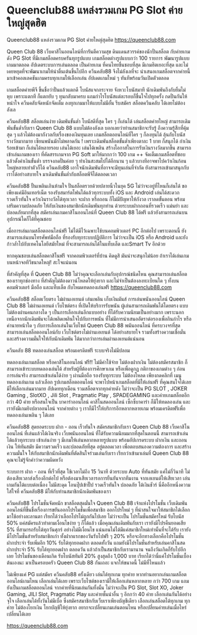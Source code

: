 # Queenclub88 แหล่งรวมเกม PG Slot ค่ายใหญ่สุดฮิต

Queenclub88 แหล่งรวมเกม PG Slot ค่ายใหญ่สุดฮิต
https://queenclub88.com


Queen Club 88 เว็บคาสิโนออนไลน์ที่การันตีความสุข ดินแดนสวรรค์ของนักปั่นสล็อต กับค่ายเกมดัง PG Slot ที่มีเกมสล็อตครบครันทุกรูปแบบ เกมสล็อตต่างรูปแบบกว่า 100 รายการ พัฒนารูปแบบเกมมาตลอด อัปเดตระบบการเล่นตลอด เป็นค่ายเกม ที่คนไทยชื่นชอบที่สุด มีเกมฮิตเยอะที่สุด และไม่เคยหยุดที่จะพัฒนาเกมให้น่าตื่นเต้นขึ้นไปอีก ควีนคลับ88 จึงไม่ลังเลที่จะ นำเสนอเกมสล็อตจากค่ายนี้ มาเข้าคอลเลคชันเกมครบทุกเกมให้เลือกเล่น อัปเดตเกมใหม่ ๆ ทันทีพร้อมวันเปิดตัวตลอด 

เกมสล็อตค่ายพีจี ขึ้นชื่อว่าปั่นแล้วแตกดี โบนัสแจกกระจาย จังหวะโบนัสมาที นักเดิมพันถึงกับยิ้มไม่หุบ เพราะแตกที ก็แตกยับ ๆ ทุนกลับมาครบ แถมกำไรโบนัสแต่ละรอบก็ชื่นใจไปทุกครั้ง กดปั่นกันให้หนำใจ ควีนคลับจัดหนักจัดเต็ม ลงทุกเกมมาให้แบบไม่มีอั้น รีบสมัคร สล็อตควีนคลับ ได้เลยไม่ต้องลังเล

ควีนคลับ88 สล็อตเล่นง่าย เดิมพันขั้นต่ำ โบนัสดีที่สุด ใคร ๆ ก็เล่นได้ 
เล่นสล็อตค่ายใหญ่ สามารถเดิมพันขั้นต่ำกับเรา Queen Club 88 แบบไม่ต้องลังเล บอกเลยว่าท่านสมาชิกจะรับรู้ ถึงความรู้สึกที่คุ้มสุด ๆ แล้วไม่ต้องมากังวลกับเรื่องของเงินทุนเลย เกมสล็อตออนไลน์ที่ใคร ๆ ก็ลงทุนได้ ลุ้นกับโบนัสรางวัลมากมาย เซียนพนันมักไม่พลาดกัน ! เพราะเดิมพันสล็อตขั้นต่ำเพียงตาละ 1 บาท ก็สนุกได้ กำเงินร้อยเข้ามา ก็เล่นได้หลายรอบ เล่นได้เยอะ เล่นได้เพลิน สร้างโอกาสในการรับเงินรางวัลมากขึ้น สามารถเข้าเล่นเกมของเรา ที่คัดสรรเกมจาก PG Soft มาให้มากกว่า 100 เกม ++ จัดเต็มเกมสล็อตที่ชอบ แล้วตั้งค่าเงินขั้นต่ำ บรรจงกดปั่นค่อย ๆ ทำเงินสะสมไปได้อีกนาน ๆ แล้วบางทีอาจพาไปคว้าเงินก้อนใหญ่หลายเท่าตัวก็ได้ ควีนคลับ88 เอาใจนักเดิมพันที่อาจจะมีทุนเล่นที่จำกัด ยังสามารถเข้ามาสนุกกับเราได้อย่างสบายใจ มาเดิมพันขั้นต่ำกับสล็อตพีจีได้ตลอดเวลา 


ควีนคลับ88 ปั้นเพลินเกินห้ามใจ ปั่นสล็อตรวยด้วยปลายนิ้วในยุค 5G
ไม่ว่าจะอยู่ที่ไหนก็เล่นได้ ขอเพียงแค่มีอินเทอร์เน็ต รองรับสมาร์ตโฟนได้แล้วทุกระบบทั้ง iOS และ Android เล่นได้สะดวก รวดเร็วทันใจ คว้าเงินรางวัลได้ทุกเวลา จะฝาก หรือถอน ก็ไม่มีปัญหาให้กังวล เราลดขั้นตอน พร้อมเสริมความปลอดภัย ให้กับเงินของสมาชิกนักเดิมพันทุกท่าน ด้วยระบบฝากถอนที่รวดเร็ว แม่นยำ และปลอดภัยมากที่สุด สมัครเล่นเกมคาสิโนออนไลน์ที่ Queen Club 88 ได้ฟรี แล้วยังสามารถเล่นบนอุปกรณ์ใดก็ได้ที่คุณชอบ


เมื่อการเล่นเกมสล็อตออนไลน์ฟรี ไม่ได้มีไว้เฉพาะใช้บนคอมพิวเตอร์ PC อีกต่อไป เพราะตอนนี้ ยังสามารถเล่นบนโทรศัพท์มือถือ ที่รองรับทุกระบบปฏิบัติการ ไม่ว่าจะเป็น iOS หรือ Android และยังก้าวล้ำไปกับเทคโนโลยีสมัยใหม่ ที่จะสามารถเล่นได้ในแท็บเล็ต และSmart Tv อีกด้วย

หากคุณชอบเล่นสล็อตคาสิโนฟรี จากคอมพิวเตอร์ที่บ้าน คิดดูสิ มันน่าจะสนุกไม่น้อย ถ้าเราได้เล่นเกมบนหน้าจอทีวีขนาดใหญ่! สะใจแน่นอน

ที่สำคัญที่สุด ที่ Queen Club 88 ไม่ว่าคุณจะเลือกเล่นกับอุปกรณ์ชนิดไหน คุณสามารถเล่นสล็อตของเราทุกช่องทาง ที่สำคัญไม่ต้องดาวน์โหลดให้ยุ่งยาก และไม่จำเป็นต้องลงทะเบียนใด ๆ ทั้งบนคอมพิวเตอร์ มือถือ และแท็บเล็ต กับโหมดทดลองเล่นฟรี
https://queenclub88.com

ควีนคลับ88 สล็อตเว็บตรง ไม่ผ่านเอเยนต์ เล่นเพลิน เก็บเงินมันส์
การเล่นพนันออนไลน์ Queen Club 88 ไม่ผ่านเอเยนต์ เว็บไซต์ตรง ที่เปิดให้บริการรับพนัน ผู้เล่นสามารถเดิมพันได้โดยตรง แบบไม่ต้องผ่านคนกลางใด ๆ เป็นการเลือกเล่นอีกแบบอย่าง ที่ได้รับความนิยมเป็นอย่างมาก เพราะนอกเหนือจากนักเดิมพันจะได้เพลิดเพลินใจไปกับการพนัน ที่ไม่มีการนำเสนออัตราต่อรองเพื่อกินกำไร หรือค่านายหน้าใด ๆ กับการเลือกเล่นในเว็บไซต์ Queen Club 88 พนันออนไลน์ ที่ครบวงจรที่สุด สามารถเล่นสล็อตออนไลน์กับ เว็บไซต์ตรงไม่ผ่านเอเยนต์ ได้อย่างสบายใจ รวมทั้งสร้างความเชื่อมั่น และสร้างความมั่นใจให้กับนักเดิมพัน ได้มากกว่าการเล่นผ่านเอเยนต์แน่นอน

ควีนคลับ 88 ทดลองเล่นสล็อต พร้อมเครดิตฟรี ระบบจริงไม่มีปลอม

ทดลองเล่นเกมสล็อต หรือคาสิโนออนไลน์ ฟรี!! ไม่มีค่าใช้จ่าย ไม่ต้องฝากเงิน ไม่ต้องสมัครสมาชิก ก็สามารถเข้าระบบทดลองเล่นได้ สำหรับผู้ที่ต้องการศึกษาเกม หรือเพื่อดูกฏ กติกาของเกมต่าง ๆ ก่อนการเล่นจริง สามารถเข้าเล่นได้ง่าย ๆ ผ่านมือถือ รองรับทุกระบบ ไม่ต้องโหลด เพียงกดคลิกที่ เมนูทดลองเล่นเกม แล้วเลือก รูปเกมสล็อตออนไลน์ จะพาไปหน้าเกมสล็อตที่มีให้เล่นฟรี ที่คุณสนใจได้เลย มีให้เลือกเล่นมากมาย อัปเดททุกเดือน รวมสล็อตจากทุกค่ายดัง ไม่ว่าจะเป็น PG SLOT , JOKER Gaming , SlotXO , Jili Slot , Pragmatic Play , SPADEGAMING และค่ายเกมสล็อตอีกกว่า 40 ค่าย หรือสนใจเป็น บาคาร่าออนไลน์ คาสิโนสดออนไลน์ เซ็กซี่บาคาร่า ก็มีให้ทดลองเล่น และเรายังมีเกมยิงปลาออนไลน์ จากค่ายต่าง ๆ เราก็มีไว้ให้บริการอีกหลากหลายเกม พร้อมเครดิตฟรีเพื่อทดลองเล่นเพลิน ๆ ได้เลย

ควีนคลับ88 สุดยอดระบบ ฝาก - ถอน เร็วทันใจ 
สมัครสมาชิกกับเรา Queen Club 88 เว็บคาสิโนออนไลน์ ที่เล่นแล้วได้เงินจริง เว็บพนันออนไลน์ ที่ได้รับความนิยมมากที่สุดในตอนนี้ สามารถเข้าเล่นได้แล้วทุกระบบ เข้าเล่นง่าย ๆ มีเกมให้เล่นหลากหลายรูปแบบ พร้อมอัปเกรดระบบ ฝากเงิน และถอนเงิน ให้ทันสมัย มีความรวดเร็ว และปลอดภัยที่สุด อยู่ตลอดเวลา เพื่อตอบสนองความต้องการ และสร้างความมั่นใจ ให้กับสมาชิกนักเดิมพันที่ตัดสินใจร่วมเล่นกับเรา  เรียกว่าเข้ามาเล่นที่ Queen Club 88 คุณจะไม่รู้จักคำว่าความผิดหวัง 

ระบบการ ฝาก - ถอน ที่เร็วที่สุด ใช้เวลาไม่ถึง 15 วินาที ด้วยระบบ Auto ที่ทันสมัย แค่ไม่กี่วินาที ไม่ต้องเสียเวลาส่งเรื่องอีกต่อไป หรือต้องมาเสียเวลารอการยืนยันจากทีมงาน จากเอเยนต์ให้เสียเวลา เล่นเกมกันได้แบบต่อเนื่อง ไม่มีสะดุด โอนปุ๊ปเข้าปั๊ป รวดเร็วทันใจ ปลอดภัย ได้เงินชัวร์ นี่คืออีกหนึ่งความใส่ใจที่ ควีนคลับ88 มีให้กับท่านสมาชิกนักเดิมพันของเรา


ควีนคลับ88 โปรโมชั่นจัดหนัก ขาสล็อตสุดมั่นใจ 
Queen Club 88 เจ้าแห่งโปรโมชั่น เว็บเดิมพันออนไลน์ที่ขึ้นชื่อเรื่องการขยันออกโปรโมชั่นเพื่อสมาชิก ออกโปรใหม่ ๆ ที่น่าสนใจมาให้สมาชิกได้เลือกมาใช้อย่างละลานตา เรียกได้ว่าเลือกโปรไม่ถูกกันไปเลย ไม่ว่าจะเป็น โปรโมชั่นสมัครใหม่ รับโบนัส 50% แค่สมัครแล้วทำตามเงื่อนไขง่าย ๆ ก็ได้แล้ว เมื่อคุณเล่นเดิมพันกับเรา  เรายังมีโปรคืนยอดเสีย 5% ที่สามารถรับได้ทุกวันศุกร์ อย่างไม่มีเงื่อนไข แน่นอนไม่ได้มีแค่สมาชิกใหม่เท่านั้นที่จะได้รับ เรายังมีโปรโมชั่นสำหรับสมาชิกเก่า ทั้งฝากแรกของวันรับไปฟรี ๆ  20% หรือจะอีกทางเลือกคือโปรโมชั่นฝากประจำ รับเพิ่มอีก 10% รับได้ทุกยอดฝาก ตลอดทั้งวัน แถมยังมีโปรโมชั่นสำหรับเล่นคาสิโนสด ฝากประจำ 5% รับได้ทุกยอดฝาก ตลอดวัน แล้วถ้าเป็นสมาชิกกับเรามานาน จนถึงวันเกิดก็รับไปอีกเลย โปรโมชันของเดือนเกิด รับโบนัสทันที 20% สูงสุดถึง 1,000 บาท เรียกได้ว่านี่แค่โปรโมชั่นเบื้องต้นเองนะ มาเป็นครอบครัว Queen Club 88 กันเถอะ แจกให้ขนาดนี้ ไม่มีที่ไหนแล้ว

ไม่เพียงแค่ PG แต่สมัคร ควีนคลับ88 ครั้งเดียว เล่นได้ทุกเกม ทุกค่าย
หากท่านอยากเล่นเกมสล็อตออนไลน์เกมไหน เลือกเล่นได้เลย เพราะเว็บไซต์ของเรามีให้เลือกเล่นหลากหลาย กว่า 700 เกม แถมยังเป็นเกมสล็อตออนไลน์ จากค่ายที่นิยมเล่นกันทั้งนั้น ไม่ว่าจะเป็น PG Slot, Slot XO, Joker Gaming, JILI Slot, Pragmatic Play และค่ายชั้นนำอื่น ๆ อีกกว่า 40 ค่าย เลือกเล่นกันได้อย่างจุใจ เลือกเล่นได้ทั้งวันไม่มีเบื่อ ซึ่งสมัครสมาชิกกับเว็บเราเพียงบัญชีเดียว เลือกเล่นสล็อตได้ทุกเกม ทุกค่าย ไม่ต้องโยกเงิน โยกบัญชีให้ยุ่งยาก อยากจะเปลี่ยนเกมเล่นตอนไหน หรือเปลี่ยนค่ายเล่นเมื่อไหร่ เปลี่ยนได้เลย 

https://queenclub88.com
